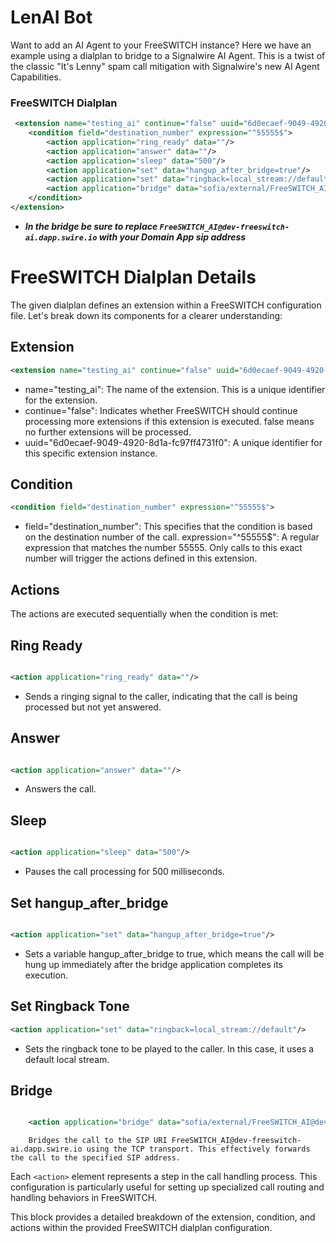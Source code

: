 

# LenAI Bot

Want to add an AI Agent to your FreeSWITCH instance?  Here we have an example using a dialplan to bridge to a Signalwire AI Agent. This is a twist of the classic "It's Lenny" spam call mitigation with Signalwire's new AI Agent Capabilities.

### FreeSWITCH Dialplan

```xml
 <extension name="testing_ai" continue="false" uuid="6d0ecaef-9049-4920-8d1a-fc97ff4731f0">
	<condition field="destination_number" expression="^55555$">
		<action application="ring_ready" data=""/>
		<action application="answer" data=""/>
		<action application="sleep" data="500"/>
		<action application="set" data="hangup_after_bridge=true"/>
		<action application="set" data="ringback=local_stream://default"/>
		<action application="bridge" data="sofia/external/FreeSWITCH_AI@dev-freeswitch-ai.dapp.swire.io;transport=tcp"/>
	</condition>
</extension>
```

* ***In the bridge be sure to replace `FreeSWITCH_AI@dev-freeswitch-ai.dapp.swire.io` with your Domain App sip address***



##

# FreeSWITCH Dialplan Details

The given dialplan defines an extension within a FreeSWITCH configuration file. Let's break down its components for a clearer understanding:

## Extension

```xml
<extension name="testing_ai" continue="false" uuid="6d0ecaef-9049-4920-8d1a-fc97ff4731f0">
```
 -   name="testing_ai": The name of the extension. This is a unique identifier for the extension.
 -   continue="false": Indicates whether FreeSWITCH should continue processing more extensions if this extension is executed. false means no further extensions will be processed.
 -   uuid="6d0ecaef-9049-4920-8d1a-fc97ff4731f0": A unique identifier for this specific extension instance.


## Condition

```xml
<condition field="destination_number" expression="^55555$">
```

- field="destination_number": This specifies that the condition is based on the destination number of the call.
    expression="^55555$": A regular expression that matches the number 55555. Only calls to this exact number will trigger the actions defined in this extension.

## Actions

The actions are executed sequentially when the condition is met:

## Ring Ready

```xml

<action application="ring_ready" data=""/>
```
-   Sends a ringing signal to the caller, indicating that the call is being processed but not yet answered.

## Answer

```xml

<action application="answer" data=""/>
```

-   Answers the call.

## Sleep

```xml

<action application="sleep" data="500"/>
```

-   Pauses the call processing for 500 milliseconds.

## Set hangup_after_bridge

```xml

<action application="set" data="hangup_after_bridge=true"/>
```

-   Sets a variable hangup_after_bridge to true, which means the call will be hung up immediately after the bridge application completes its execution.

## Set Ringback Tone

```xml
<action application="set" data="ringback=local_stream://default"/>
```

-  Sets the ringback tone to be played to the caller. In this case, it uses a default local stream.

## Bridge

```xml

    <action application="bridge" data="sofia/external/FreeSWITCH_AI@dev-freeswitch-ai.dapp.swire.io;transport=tcp"/>
```

        Bridges the call to the SIP URI FreeSWITCH_AI@dev-freeswitch-ai.dapp.swire.io using the TCP transport. This effectively forwards the call to the specified SIP address.




Each `<action>` element represents a step in the call handling process. This configuration is particularly useful for setting up specialized call routing and handling behaviors in FreeSWITCH.

This block provides a detailed breakdown of the extension, condition, and actions within the provided FreeSWITCH dialplan configuration.
